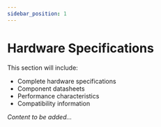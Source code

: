 ```yaml
---
sidebar_position: 1
---
```


# Hardware Specifications

<!-- TODO: Add hardware specifications -->

This section will include:
- Complete hardware specifications
- Component datasheets
- Performance characteristics
- Compatibility information

*Content to be added...*
